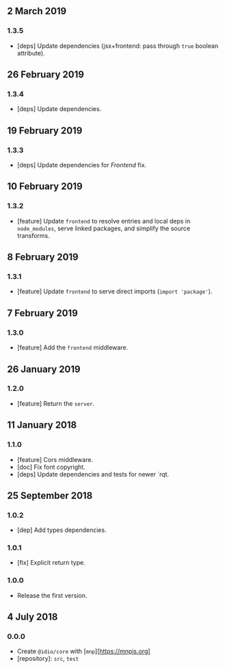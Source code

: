 ## 2 March 2019

### 1.3.5

- [deps] Update dependencies (jsx+frontend: pass through `true` boolean attribute).

## 26 February 2019

### 1.3.4

- [deps] Update dependencies.

## 19 February 2019

### 1.3.3

- [deps] Update dependencies for _Frontend_ fix.

## 10 February 2019

### 1.3.2

- [feature] Update `frontend` to resolve entries and local deps in `node_modules`, serve linked packages, and simplify the source transforms.

## 8 February 2019

### 1.3.1

- [feature] Update `frontend` to serve direct imports (`import 'package'`).

## 7 February 2019

### 1.3.0

- [feature] Add the `frontend` middleware.

## 26 January 2019

### 1.2.0

- [feature] Return the `server`.

## 11 January 2018

### 1.1.0

- [feature] Cors middleware.
- [doc] Fix font copyright.
- [deps] Update dependencies and tests for newer `rqt.

## 25 September 2018

### 1.0.2

- [dep] Add types dependencies.

### 1.0.1

- [fix] Explicit return type.

### 1.0.0

- Release the first version.

## 4 July 2018

### 0.0.0

- Create `@idio/core` with [`mnp`][https://mnpjs.org]
- [repository]: `src`, `test`